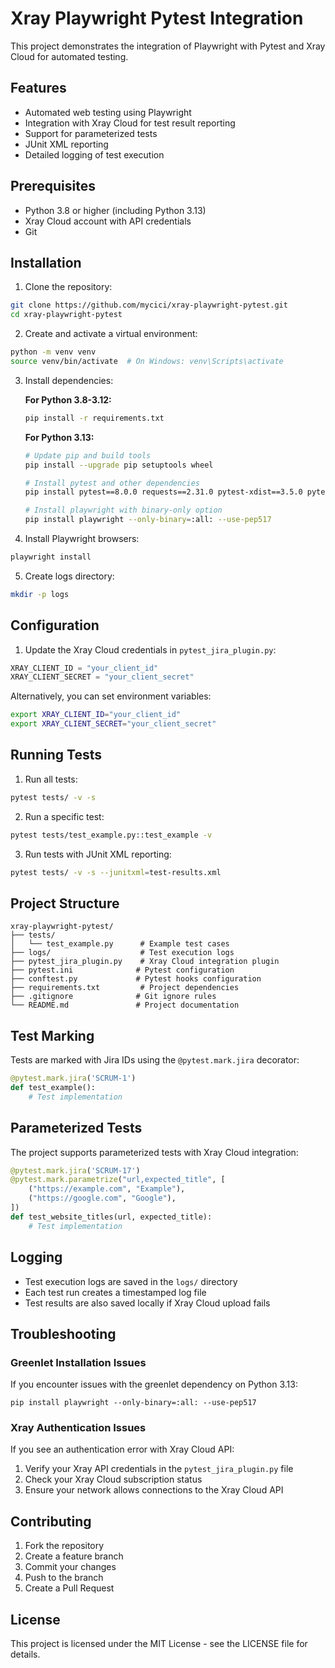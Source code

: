 # Xray Playwright Pytest Integration

This project demonstrates the integration of Playwright with Pytest and Xray Cloud for automated testing.

## Features

- Automated web testing using Playwright
- Integration with Xray Cloud for test result reporting
- Support for parameterized tests
- JUnit XML reporting
- Detailed logging of test execution

## Prerequisites

- Python 3.8 or higher (including Python 3.13)
- Xray Cloud account with API credentials
- Git

## Installation

1. Clone the repository:
```bash
git clone https://github.com/mycici/xray-playwright-pytest.git
cd xray-playwright-pytest
```

2. Create and activate a virtual environment:
```bash
python -m venv venv
source venv/bin/activate  # On Windows: venv\Scripts\activate
```

3. Install dependencies:

   **For Python 3.8-3.12:**
   ```bash
   pip install -r requirements.txt
   ```

   **For Python 3.13:**
   ```bash
   # Update pip and build tools
   pip install --upgrade pip setuptools wheel
   
   # Install pytest and other dependencies
   pip install pytest==8.0.0 requests==2.31.0 pytest-xdist==3.5.0 pytest-timeout==2.2.0
   
   # Install playwright with binary-only option
   pip install playwright --only-binary=:all: --use-pep517
   ```

4. Install Playwright browsers:
```bash
playwright install
```

5. Create logs directory:
```bash
mkdir -p logs
```

## Configuration

1. Update the Xray Cloud credentials in `pytest_jira_plugin.py`:
```python
XRAY_CLIENT_ID = "your_client_id"
XRAY_CLIENT_SECRET = "your_client_secret"
```

Alternatively, you can set environment variables:
```bash
export XRAY_CLIENT_ID="your_client_id"
export XRAY_CLIENT_SECRET="your_client_secret"
```

## Running Tests

1. Run all tests:
```bash
pytest tests/ -v -s
```

2. Run a specific test:
```bash
pytest tests/test_example.py::test_example -v
```

3. Run tests with JUnit XML reporting:
```bash
pytest tests/ -v -s --junitxml=test-results.xml
```

## Project Structure

```
xray-playwright-pytest/
├── tests/
│   └── test_example.py      # Example test cases
├── logs/                    # Test execution logs
├── pytest_jira_plugin.py    # Xray Cloud integration plugin
├── pytest.ini              # Pytest configuration
├── conftest.py             # Pytest hooks configuration
├── requirements.txt         # Project dependencies
├── .gitignore              # Git ignore rules
└── README.md               # Project documentation
```

## Test Marking

Tests are marked with Jira IDs using the `@pytest.mark.jira` decorator:

```python
@pytest.mark.jira('SCRUM-1')
def test_example():
    # Test implementation
```

## Parameterized Tests

The project supports parameterized tests with Xray Cloud integration:

```python
@pytest.mark.jira('SCRUM-17')
@pytest.mark.parametrize("url,expected_title", [
    ("https://example.com", "Example"),
    ("https://google.com", "Google"),
])
def test_website_titles(url, expected_title):
    # Test implementation
```

## Logging

- Test execution logs are saved in the `logs/` directory
- Each test run creates a timestamped log file
- Test results are also saved locally if Xray Cloud upload fails

## Troubleshooting

### Greenlet Installation Issues
If you encounter issues with the greenlet dependency on Python 3.13:
```
pip install playwright --only-binary=:all: --use-pep517
```

### Xray Authentication Issues
If you see an authentication error with Xray Cloud API:
1. Verify your Xray API credentials in the `pytest_jira_plugin.py` file
2. Check your Xray Cloud subscription status
3. Ensure your network allows connections to the Xray Cloud API

## Contributing

1. Fork the repository
2. Create a feature branch
3. Commit your changes
4. Push to the branch
5. Create a Pull Request

## License

This project is licensed under the MIT License - see the LICENSE file for details. 